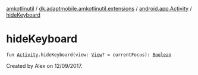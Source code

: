 [amkotlinutil](../../index.md) / [dk.adaptmobile.amkotlinutil.extensions](../index.md) / [android.app.Activity](index.md) / [hideKeyboard](hide-keyboard.md)

# hideKeyboard

`fun `[`Activity`](https://developer.android.com/reference/android/app/Activity.html)`.hideKeyboard(view: `[`View`](https://developer.android.com/reference/android/view/View.html)`? = currentFocus): `[`Boolean`](https://kotlinlang.org/api/latest/jvm/stdlib/kotlin/-boolean/index.html)

Created by Alex on 12/09/2017.

